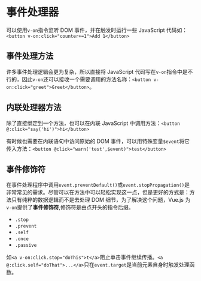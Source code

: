 # 事件处理器

可以使用`v-on`指令监听 DOM 事件，并在触发时运行一些 JavaScript 代码如：`<button v-on:click="counter+=1">Add 1</button>`

## 事件处理方法

许多事件处理逻辑会更为复杂，所以直接将 JavaScript 代码写在`v-on`指令中是不行的，因此`v-on`还可以接收一个需要调用的方法名称：`<button v-on:click="greet">Greet</button>`。

## 内联处理器方法

除了直接绑定到一个方法，也可以在内联 JavaScript 中调用方法：`<button @:click="say('hi')">hi</button>`

有时候也需要在内联语句中访问原始的 DOM 事件，可以用特殊变量`$event`将它传入方法：`<button @click="warn('test',$event)">test</button>`

## 事件修饰符

在事件处理程序中调用`event.preventDefault()`或`event.stopPropagation()`是非常常见的需求。尽管可以在方法中可以轻松实现这一点，但是更好的方式是：方法只有纯粹的数据逻辑而不是去处理 DOM 细节，为了解决这个问题，Vue.js 为 `v-on`提供了**事件修饰符**,修饰符是由点开头的指令后缀。

- `.stop`
- `.prevent`
- `.self`
- `.once`
- `.passive`

如`<a v-on:click.stop="doThis">t</a>`阻止单击事件继续传播。`<a @:click.self="doThat">...</a>`只在`event.target`是当前元素自身时触发处理函数。

